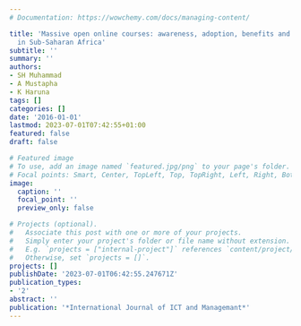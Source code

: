 ```yaml
---
# Documentation: https://wowchemy.com/docs/managing-content/

title: 'Massive open online courses: awareness, adoption, benefits and challenges
  in Sub-Saharan Africa'
subtitle: ''
summary: ''
authors:
- SH Muhammad
- A Mustapha
- K Haruna
tags: []
categories: []
date: '2016-01-01'
lastmod: 2023-07-01T07:42:55+01:00
featured: false
draft: false

# Featured image
# To use, add an image named `featured.jpg/png` to your page's folder.
# Focal points: Smart, Center, TopLeft, Top, TopRight, Left, Right, BottomLeft, Bottom, BottomRight.
image:
  caption: ''
  focal_point: ''
  preview_only: false

# Projects (optional).
#   Associate this post with one or more of your projects.
#   Simply enter your project's folder or file name without extension.
#   E.g. `projects = ["internal-project"]` references `content/project/deep-learning/index.md`.
#   Otherwise, set `projects = []`.
projects: []
publishDate: '2023-07-01T06:42:55.247671Z'
publication_types:
- '2'
abstract: ''
publication: '*International Journal of ICT and Managemant*'
---
```

